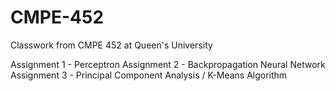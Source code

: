 # CMPE-452
Classwork from CMPE 452 at Queen's University

Assignment 1 - Perceptron 
Assignment 2 - Backpropagation Neural Network 
Assignment 3 - Principal Component Analysis / K-Means Algorithm
